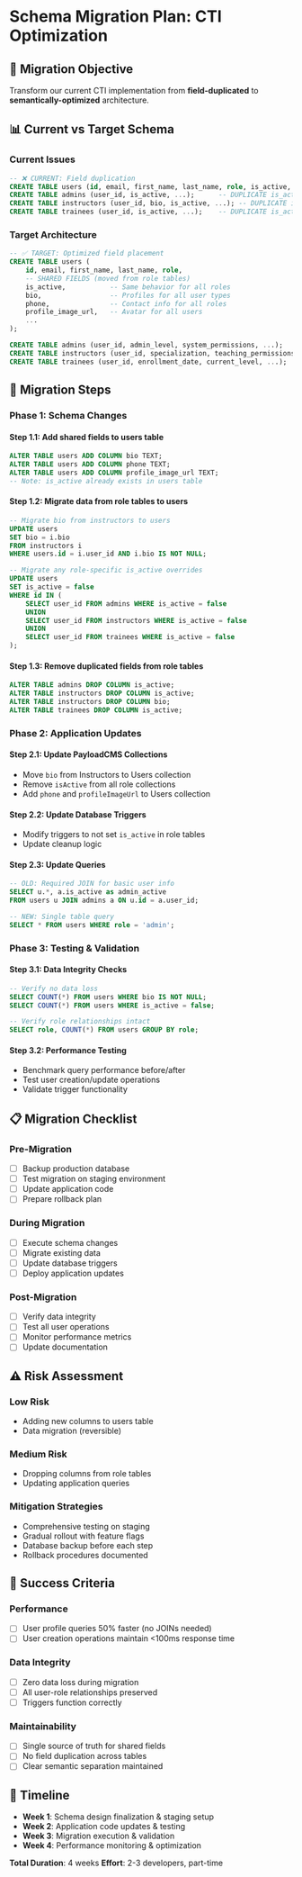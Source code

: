 # Schema Migration Plan: CTI Optimization

## 🎯 **Migration Objective**

Transform our current CTI implementation from **field-duplicated** to **semantically-optimized** architecture.

## 📊 **Current vs Target Schema**

### **Current Issues**
```sql
-- ❌ CURRENT: Field duplication
CREATE TABLE users (id, email, first_name, last_name, role, is_active, ...);
CREATE TABLE admins (user_id, is_active, ...);      -- DUPLICATE is_active
CREATE TABLE instructors (user_id, bio, is_active, ...); -- DUPLICATE is_active  
CREATE TABLE trainees (user_id, is_active, ...);    -- DUPLICATE is_active
```

### **Target Architecture**
```sql
-- ✅ TARGET: Optimized field placement
CREATE TABLE users (
    id, email, first_name, last_name, role,
    -- SHARED FIELDS (moved from role tables)
    is_active,           -- Same behavior for all roles
    bio,                 -- Profiles for all user types  
    phone,               -- Contact info for all roles
    profile_image_url,   -- Avatar for all users
    ...
);

CREATE TABLE admins (user_id, admin_level, system_permissions, ...);
CREATE TABLE instructors (user_id, specialization, teaching_permissions, ...);
CREATE TABLE trainees (user_id, enrollment_date, current_level, ...);
```

## 🔄 **Migration Steps**

### **Phase 1: Schema Changes**

#### **Step 1.1: Add shared fields to users table**
```sql
ALTER TABLE users ADD COLUMN bio TEXT;
ALTER TABLE users ADD COLUMN phone TEXT;
ALTER TABLE users ADD COLUMN profile_image_url TEXT;
-- Note: is_active already exists in users table
```

#### **Step 1.2: Migrate data from role tables to users**
```sql
-- Migrate bio from instructors to users
UPDATE users 
SET bio = i.bio 
FROM instructors i 
WHERE users.id = i.user_id AND i.bio IS NOT NULL;

-- Migrate any role-specific is_active overrides
UPDATE users 
SET is_active = false 
WHERE id IN (
    SELECT user_id FROM admins WHERE is_active = false
    UNION
    SELECT user_id FROM instructors WHERE is_active = false  
    UNION
    SELECT user_id FROM trainees WHERE is_active = false
);
```

#### **Step 1.3: Remove duplicated fields from role tables**
```sql
ALTER TABLE admins DROP COLUMN is_active;
ALTER TABLE instructors DROP COLUMN is_active;
ALTER TABLE instructors DROP COLUMN bio;
ALTER TABLE trainees DROP COLUMN is_active;
```

### **Phase 2: Application Updates**

#### **Step 2.1: Update PayloadCMS Collections**
- Move `bio` from Instructors to Users collection
- Remove `isActive` from all role collections
- Add `phone` and `profileImageUrl` to Users collection

#### **Step 2.2: Update Database Triggers**
- Modify triggers to not set `is_active` in role tables
- Update cleanup logic

#### **Step 2.3: Update Queries**
```sql
-- OLD: Required JOIN for basic user info
SELECT u.*, a.is_active as admin_active
FROM users u JOIN admins a ON u.id = a.user_id;

-- NEW: Single table query
SELECT * FROM users WHERE role = 'admin';
```

### **Phase 3: Testing & Validation**

#### **Step 3.1: Data Integrity Checks**
```sql
-- Verify no data loss
SELECT COUNT(*) FROM users WHERE bio IS NOT NULL;
SELECT COUNT(*) FROM users WHERE is_active = false;

-- Verify role relationships intact
SELECT role, COUNT(*) FROM users GROUP BY role;
```

#### **Step 3.2: Performance Testing**
- Benchmark query performance before/after
- Test user creation/update operations
- Validate trigger functionality

## 📋 **Migration Checklist**

### **Pre-Migration**
- [ ] Backup production database
- [ ] Test migration on staging environment
- [ ] Update application code
- [ ] Prepare rollback plan

### **During Migration**
- [ ] Execute schema changes
- [ ] Migrate existing data
- [ ] Update database triggers
- [ ] Deploy application updates

### **Post-Migration**
- [ ] Verify data integrity
- [ ] Test all user operations
- [ ] Monitor performance metrics
- [ ] Update documentation

## ⚠️ **Risk Assessment**

### **Low Risk**
- Adding new columns to users table
- Data migration (reversible)

### **Medium Risk**  
- Dropping columns from role tables
- Updating application queries

### **Mitigation Strategies**
- Comprehensive testing on staging
- Gradual rollout with feature flags
- Database backup before each step
- Rollback procedures documented

## 🎯 **Success Criteria**

### **Performance**
- [ ] User profile queries 50% faster (no JOINs needed)
- [ ] User creation operations maintain <100ms response time

### **Data Integrity**
- [ ] Zero data loss during migration
- [ ] All user-role relationships preserved
- [ ] Triggers function correctly

### **Maintainability**
- [ ] Single source of truth for shared fields
- [ ] No field duplication across tables
- [ ] Clear semantic separation maintained

## 📅 **Timeline**

- **Week 1**: Schema design finalization & staging setup
- **Week 2**: Application code updates & testing
- **Week 3**: Migration execution & validation
- **Week 4**: Performance monitoring & optimization

**Total Duration**: 4 weeks
**Effort**: 2-3 developers, part-time
